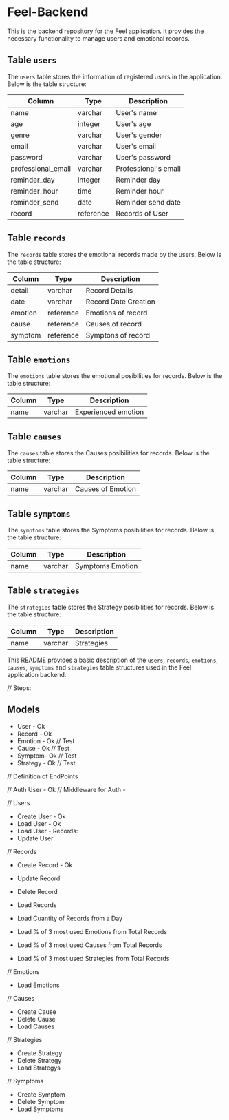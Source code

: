 # Feel-Backend

This is the backend repository for the Feel application. It provides the necessary functionality to manage users and emotional records.

## Table `users`

The `users` table stores the information of registered users in the application. Below is the table structure:

| Column             | Type         | Description             |
|------------------  |----------    |-------------------------|
| name               | varchar      | User's name             |
| age                | integer      | User's age              |
| genre              | varchar      | User's gender           |
| email              | varchar      | User's email            |
| password           | varchar      | User's password         |
| professional_email | varchar      | Professional's email    |
| reminder_day       | integer      | Reminder day            |
| reminder_hour      | time         | Reminder hour           |
| reminder_send      | date         | Reminder send date      |
| record             | reference    | Records of User         |



## Table `records`

The `records` table stores the emotional records made by the users. Below is the table structure:

| Column         | Type         | Description               |
|----------------|--------------|---------------------------|
| detail         | varchar      | Record Details            |
| date           | varchar      | Record Date Creation      |
| emotion        | reference    | Emotions of record        |
| cause          | reference    | Causes of record          |
| symptom        | reference    | Symptons of record        |

## Table `emotions`

The `emotions` table stores the emotional posibilities for records. Below is the table structure:

| Column         | Type    | Description               |
|----------------|---------|---------------------------|
| name           | varchar | Experienced emotion       |

## Table `causes`

The `causes` table stores the Causes posibilities for records. Below is the table structure:

| Column         | Type    | Description               |
|----------------|---------|---------------------------|
| name           | varchar | Causes of Emotion         |

## Table `symptoms`

The `symptoms` table stores the Symptoms posibilities for records. Below is the table structure:

| Column         | Type    | Description               |
|----------------|---------|---------------------------|
| name           | varchar | Symptoms Emotion          |

## Table `strategies`

The `strategies` table stores the Strategy posibilities for records. Below is the table structure:

| Column         | Type    | Description               |
|----------------|---------|---------------------------|
| name           | varchar | Strategies                |


This README provides a basic description of the `users`, `records`, `emotions`, `causes`, `symptoms` and `strategies` table structures used in the Feel application backend.


// Steps:

## Models
 - User - Ok
 - Record - Ok
 - Emotion - Ok // Test
 - Cause - Ok // Test
 - Symptom- Ok // Test
 - Strategy - Ok // Test

// Definition of EndPoints

// Auth User - Ok
// Middleware for Auth - 

// Users
- Create User - Ok
- Load User - Ok
- Load User - Records: 
- Update User

// Records
- Create Record - Ok
- Update Record
- Delete Record
- Load Records

- Load Cuantity of Records from a Day
- Load % of 3 most used Emotions from Total Records
- Load % of 3 most used Causes from Total Records
- Load % of 3 most used Strategies from Total Records

// Emotions
- Load Emotions

// Causes
- Create Cause
- Delete Cause
- Load Causes

// Strategies
- Create Strategy
- Delete Strategy
- Load Strategys

// Symptoms
- Create Symptom
- Delete Symptom
- Load Symptoms



